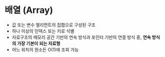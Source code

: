 # 배열 (Array)
+ 값 또는 변수 엘리먼트의 집합으로 구성된 구조
+ 하나 이상의 인덱스 또는 키로 식별
+ 자료구조의 메모리 공간 기반의 연속 방식과 포인터 기반의 연결 방식 중, __연속 방식의 가장 기본이 되는 자료형__
+ 어느 위치의 원소든 O(1)에 조회 가능
